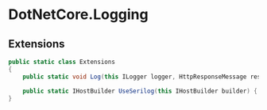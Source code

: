 # DotNetCore.Logging

## Extensions

```cs
public static class Extensions
{
    public static void Log(this ILogger logger, HttpResponseMessage response) { }

    public static IHostBuilder UseSerilog(this IHostBuilder builder) { }
}
```
